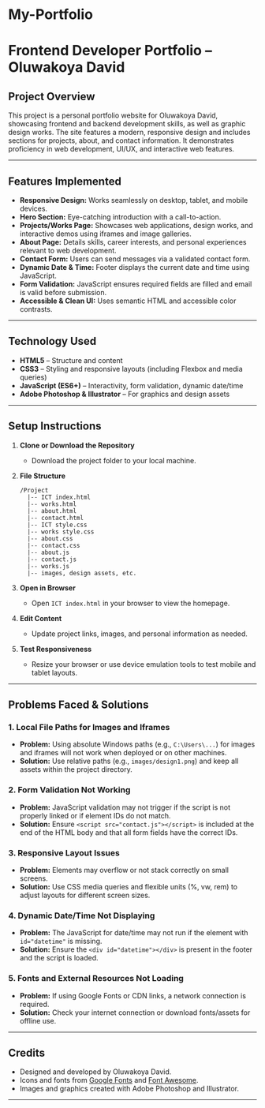 # My-Portfolio
# Frontend Developer Portfolio – Oluwakoya David

## Project Overview

This project is a personal portfolio website for Oluwakoya David, showcasing frontend and backend development skills, as well as graphic design works. The site features a modern, responsive design and includes sections for projects, about, and contact information. It demonstrates proficiency in web development, UI/UX, and interactive web features.

---

## Features Implemented

- **Responsive Design:** Works seamlessly on desktop, tablet, and mobile devices.
- **Hero Section:** Eye-catching introduction with a call-to-action.
- **Projects/Works Page:** Showcases web applications, design works, and interactive demos using iframes and image galleries.
- **About Page:** Details skills, career interests, and personal experiences relevant to web development.
- **Contact Form:** Users can send messages via a validated contact form.
- **Dynamic Date & Time:** Footer displays the current date and time using JavaScript.
- **Form Validation:** JavaScript ensures required fields are filled and email is valid before submission.
- **Accessible & Clean UI:** Uses semantic HTML and accessible color contrasts.

---

## Technology Used

- **HTML5** – Structure and content
- **CSS3** – Styling and responsive layouts (including Flexbox and media queries)
- **JavaScript (ES6+)** – Interactivity, form validation, dynamic date/time
- **Adobe Photoshop & Illustrator** – For graphics and design assets

---

## Setup Instructions

1. **Clone or Download the Repository**
   - Download the project folder to your local machine.

2. **File Structure**
   ```
   /Project
     |-- ICT index.html
     |-- works.html
     |-- about.html
     |-- contact.html
     |-- ICT style.css
     |-- works style.css
     |-- about.css
     |-- contact.css
     |-- about.js
     |-- contact.js
     |-- works.js
     |-- images, design assets, etc.
   ```

3. **Open in Browser**
   - Open `ICT index.html` in your browser to view the homepage.

4. **Edit Content**
   - Update project links, images, and personal information as needed.

5. **Test Responsiveness**
   - Resize your browser or use device emulation tools to test mobile and tablet layouts.

---

## Problems Faced & Solutions

### 1. **Local File Paths for Images and Iframes**
   - **Problem:** Using absolute Windows paths (e.g., `C:\Users\...`) for images and iframes will not work when deployed or on other machines.
   - **Solution:** Use relative paths (e.g., `images/design1.png`) and keep all assets within the project directory.

### 2. **Form Validation Not Working**
   - **Problem:** JavaScript validation may not trigger if the script is not properly linked or if element IDs do not match.
   - **Solution:** Ensure `<script src="contact.js"></script>` is included at the end of the HTML body and that all form fields have the correct IDs.

### 3. **Responsive Layout Issues**
   - **Problem:** Elements may overflow or not stack correctly on small screens.
   - **Solution:** Use CSS media queries and flexible units (%, vw, rem) to adjust layouts for different screen sizes.

### 4. **Dynamic Date/Time Not Displaying**
   - **Problem:** The JavaScript for date/time may not run if the element with `id="datetime"` is missing.
   - **Solution:** Ensure the `<div id="datetime"></div>` is present in the footer and the script is loaded.

### 5. **Fonts and External Resources Not Loading**
   - **Problem:** If using Google Fonts or CDN links, a network connection is required.
   - **Solution:** Check your internet connection or download fonts/assets for offline use.

---

## Credits

- Designed and developed by Oluwakoya David.
- Icons and fonts from [Google Fonts](https://fonts.google.com/) and [Font Awesome](https://fontawesome.com/).
- Images and graphics created with Adobe Photoshop and Illustrator.

---
